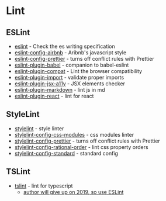# Lint

## ESLint

- [eslint](https://github.com/eslint/eslint) - Check the es writing specification
- [eslint-config-airbnb](https://github.com/airbnb/javascript) - Aribnb's javascript style
- [eslint-config-prettier](https://github.com/prettier/eslint-config-prettier) - turns off conflict rules with Prettier
- [eslint-plugin-babel](https://github.com/babel/eslint-plugin-babel) - companion to babel-eslint
- [eslint-plugin-compat](https://github.com/amilajack/eslint-plugin-compat) - Lint the browser compatibility
- [eslint-plugin-import](https://github.com/benmosher/eslint-plugin-import) - validate proper imports
- [eslint-plugin-jsx-a11y](https://github.com/evcohen/eslint-plugin-jsx-a11y) - JSX elements checker
- [eslint-plugin-markdown](https://github.com/eslint/eslint-plugin-markdown) - lint js in md
- [eslint-plugin-react](https://github.com/yannickcr/eslint-plugin-react) - lint for react

## StyleLint

- [stylelint](https://github.com/stylelint/stylelint) - style linter
- [stylelint-config-css-modules](https://github.com/pascalduez/stylelint-config-css-modules) - css modules linter
- [stylelint-config-prettier](https://github.com/prettier/stylelint-config-prettier) - turns off conflict rules with Prettier
- [stylelint-config-rational-order](https://github.com/constverum/stylelint-config-rational-order) - lint css property orders
- [stylelint-config-standard](https://www.npmjs.com/package/stylelint-config-standard) - standard config

## TSLint

- [tslint](https://github.com/palantir/tslint) - lint for typescript
    - [author will give up on 2019, so use ESLint](https://github.com/palantir/tslint/issues/4534)

